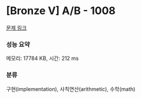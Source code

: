 # [Bronze V] A/B - 1008 

[문제 링크](https://www.acmicpc.net/problem/1008) 

### 성능 요약

메모리: 17784 KB, 시간: 212 ms

### 분류

구현(implementation), 사칙연산(arithmetic), 수학(math)

